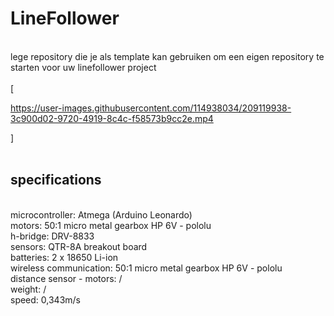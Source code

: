 # LineFollower
<br />
lege repository die je als template kan gebruiken om een eigen repository te starten voor uw linefollower project
<br />
<br />
[

https://user-images.githubusercontent.com/114938034/209119938-3c900d02-9720-4919-8c4c-f58573b9cc2e.mp4

]
<br />
<br />
  
## specifications
<br />
microcontroller: Atmega (Arduino Leonardo)
<br />
motors: 50:1 micro metal gearbox HP 6V - pololu
<br />
h-bridge: DRV-8833
<br />
sensors: QTR-8A breakout board
<br />
batteries: 2 x 18650 Li-ion
<br />
wireless communication: 50:1 micro metal gearbox HP 6V - pololu
<br />
distance sensor - motors: /
<br />
weight: /
<br /> 
speed: 0,343m/s
<br />
